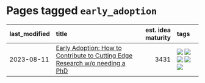 # Pages tagged `early_adoption`

|last_modified|title|est. idea maturity|tags
|:---|:---|---:|:---|
|2023-08-11|[Early Adoption: How to Contribute to Cutting Edge Research w/o needing a PhD](../early_adoption_and_fomo.md)|3431|[![](https://img.shields.io/badge/tag-autobiographical-ad342b)](../tags/autobiographical.md) [![](https://img.shields.io/badge/tag-career_advice-f59257)](../tags/career_advice.md) [![](https://img.shields.io/badge/tag-early_adoption-467a7)](../tags/early_adoption.md) [![](https://img.shields.io/badge/tag-mentoring-bbc42)](../tags/mentoring.md) [![](https://img.shields.io/badge/tag-reddit-ca4f5a)](../tags/reddit.md)|